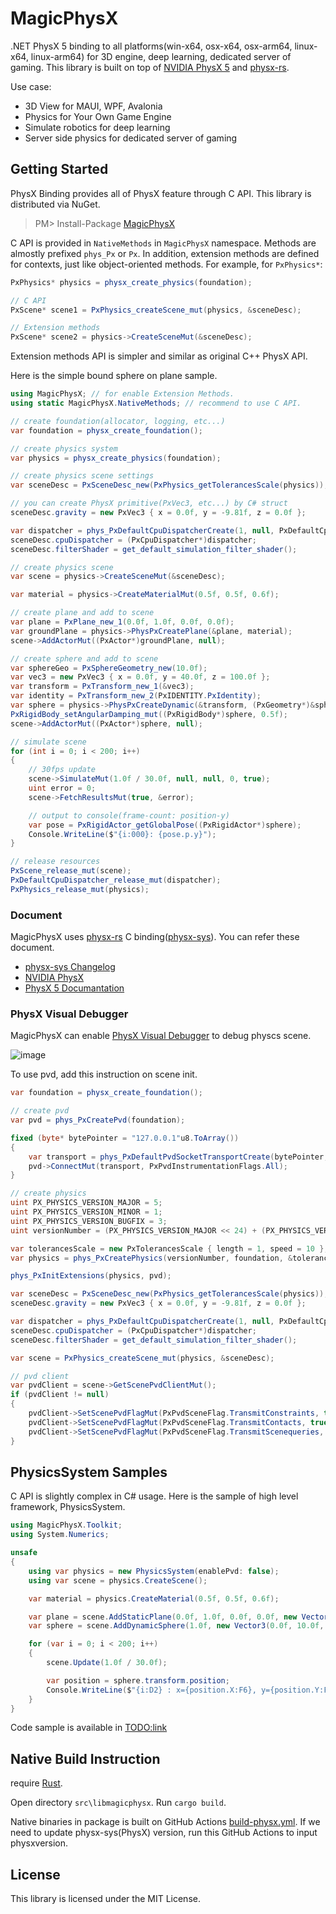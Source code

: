# MagicPhysX
.NET PhysX 5 binding to all platforms(win-x64, osx-x64, osx-arm64, linux-x64, linux-arm64) for 3D engine, deep learning, dedicated server of gaming. This library is built on top of [NVIDIA PhysX 5](https://github.com/NVIDIA-Omniverse/PhysX) and [physx-rs](https://github.com/EmbarkStudios/physx-rs).

Use case:
* 3D View for MAUI, WPF, Avalonia
* Physics for Your Own Game Engine
* Simulate robotics for deep learning
* Server side physics for dedicated server of gaming

Getting Started
---
PhysX Binding provides all of PhysX feature through C API. This library is distributed via NuGet.

> PM> Install-Package [MagicPhysX](https://www.nuget.org/packages/MagicPhysX)

C API is provided in `NativeMethods` in `MagicPhysX` namespace. Methods are almostly prefixed `phys_Px` or `Px`. In addition, extension methods are defined for contexts, just like object-oriented methods. For example, for `PxPhysics*`:

```csharp
PxPhysics* physics = physx_create_physics(foundation);

// C API
PxScene* scene1 = PxPhysics_createScene_mut(physics, &sceneDesc);

// Extension methods
PxScene* scene2 = physics->CreateSceneMut(&sceneDesc);
```

Extension methods API is simpler and similar as original C++ PhysX API.

Here is the simple bound sphere on plane sample.

```csharp
using MagicPhysX; // for enable Extension Methods.
using static MagicPhysX.NativeMethods; // recommend to use C API.

// create foundation(allocator, logging, etc...)
var foundation = physx_create_foundation();

// create physics system
var physics = physx_create_physics(foundation);

// create physics scene settings
var sceneDesc = PxSceneDesc_new(PxPhysics_getTolerancesScale(physics));

// you can create PhysX primitive(PxVec3, etc...) by C# struct
sceneDesc.gravity = new PxVec3 { x = 0.0f, y = -9.81f, z = 0.0f };

var dispatcher = phys_PxDefaultCpuDispatcherCreate(1, null, PxDefaultCpuDispatcherWaitForWorkMode.WaitForWork, 0);
sceneDesc.cpuDispatcher = (PxCpuDispatcher*)dispatcher;
sceneDesc.filterShader = get_default_simulation_filter_shader();

// create physics scene
var scene = physics->CreateSceneMut(&sceneDesc);

var material = physics->CreateMaterialMut(0.5f, 0.5f, 0.6f);

// create plane and add to scene
var plane = PxPlane_new_1(0.0f, 1.0f, 0.0f, 0.0f);
var groundPlane = physics->PhysPxCreatePlane(&plane, material);
scene->AddActorMut((PxActor*)groundPlane, null);

// create sphere and add to scene
var sphereGeo = PxSphereGeometry_new(10.0f);
var vec3 = new PxVec3 { x = 0.0f, y = 40.0f, z = 100.0f };
var transform = PxTransform_new_1(&vec3);
var identity = PxTransform_new_2(PxIDENTITY.PxIdentity);
var sphere = physics->PhysPxCreateDynamic(&transform, (PxGeometry*)&sphereGeo, material, 10.0f, &identity);
PxRigidBody_setAngularDamping_mut((PxRigidBody*)sphere, 0.5f);
scene->AddActorMut((PxActor*)sphere, null);

// simulate scene
for (int i = 0; i < 200; i++)
{
    // 30fps update
    scene->SimulateMut(1.0f / 30.0f, null, null, 0, true);
    uint error = 0;
    scene->FetchResultsMut(true, &error);

    // output to console(frame-count: position-y)
    var pose = PxRigidActor_getGlobalPose((PxRigidActor*)sphere);
    Console.WriteLine($"{i:000}: {pose.p.y}");
}

// release resources
PxScene_release_mut(scene);
PxDefaultCpuDispatcher_release_mut(dispatcher);
PxPhysics_release_mut(physics);
```

### Document

MagicPhysX uses [physx-rs](https://github.com/EmbarkStudios/physx-rs) C binding([physx-sys](https://github.com/EmbarkStudios/physx-rs/tree/main/physx-sys)). You can refer these document.

* [physx-sys Changelog](https://github.com/EmbarkStudios/physx-rs/blob/main/physx-sys/CHANGELOG.md)
* [NVIDIA PhysX](https://github.com/NVIDIA-Omniverse/PhysX)
* [PhysX 5 Documantation](https://nvidia-omniverse.github.io/PhysX/physx/5.1.3/)

### PhysX Visual Debugger

MagicPhysX can enable [PhysX Visual Debugger](https://developer.nvidia.com/physx-visual-debugger) to debug physcs scene.

![image](https://github.com/Cysharp/MagicPhysX/assets/46207/83b6b7c7-c8d6-4ab3-bd5e-f85905831d43)

To use pvd, add this instruction on scene init.

```csharp
var foundation = physx_create_foundation();

// create pvd
var pvd = phys_PxCreatePvd(foundation);

fixed (byte* bytePointer = "127.0.0.1"u8.ToArray())
{
    var transport = phys_PxDefaultPvdSocketTransportCreate(bytePointer, 5425, 10);
    pvd->ConnectMut(transport, PxPvdInstrumentationFlags.All);
}

// create physics
uint PX_PHYSICS_VERSION_MAJOR = 5;
uint PX_PHYSICS_VERSION_MINOR = 1;
uint PX_PHYSICS_VERSION_BUGFIX = 3;
uint versionNumber = (PX_PHYSICS_VERSION_MAJOR << 24) + (PX_PHYSICS_VERSION_MINOR << 16) + (PX_PHYSICS_VERSION_BUGFIX << 8);

var tolerancesScale = new PxTolerancesScale { length = 1, speed = 10 };
var physics = phys_PxCreatePhysics(versionNumber, foundation, &tolerancesScale, true, pvd, null);

phys_PxInitExtensions(physics, pvd);

var sceneDesc = PxSceneDesc_new(PxPhysics_getTolerancesScale(physics));
sceneDesc.gravity = new PxVec3 { x = 0.0f, y = -9.81f, z = 0.0f };

var dispatcher = phys_PxDefaultCpuDispatcherCreate(1, null, PxDefaultCpuDispatcherWaitForWorkMode.WaitForWork, 0);
sceneDesc.cpuDispatcher = (PxCpuDispatcher*)dispatcher;
sceneDesc.filterShader = get_default_simulation_filter_shader();

var scene = PxPhysics_createScene_mut(physics, &sceneDesc);

// pvd client
var pvdClient = scene->GetScenePvdClientMut();
if (pvdClient != null)
{
    pvdClient->SetScenePvdFlagMut(PxPvdSceneFlag.TransmitConstraints, true);
    pvdClient->SetScenePvdFlagMut(PxPvdSceneFlag.TransmitContacts, true);
    pvdClient->SetScenePvdFlagMut(PxPvdSceneFlag.TransmitScenequeries, true);
}
```

PhysicsSystem Samples
---
C API is slightly complex in C# usage. Here is the sample of high level framework, PhysicsSystem.

```csharp
using MagicPhysX.Toolkit;
using System.Numerics;

unsafe
{
    using var physics = new PhysicsSystem(enablePvd: false);
    using var scene = physics.CreateScene();

    var material = physics.CreateMaterial(0.5f, 0.5f, 0.6f);

    var plane = scene.AddStaticPlane(0.0f, 1.0f, 0.0f, 0.0f, new Vector3(0, 0, 0), Quaternion.Identity, material);
    var sphere = scene.AddDynamicSphere(1.0f, new Vector3(0.0f, 10.0f, 0.0f), Quaternion.Identity, 10.0f, material);

    for (var i = 0; i < 200; i++)
    {
        scene.Update(1.0f / 30.0f);

        var position = sphere.transform.position;
        Console.WriteLine($"{i:D2} : x={position.X:F6}, y={position.Y:F6}, z={position.Z:F6}");
    }
}
```

Code sample is available in [TODO:link](linklinklink)

Native Build Instruction
---
require [Rust](https://www.rust-lang.org/).

Open directory `src\libmagicphysx`.
Run `cargo build`.

Native binaries in package is built on GitHub Actions [build-physx.yml](https://github.com/Cysharp/MagicPhysX/blob/main/.github/workflows/build-physx.yml). If we need to update physx-sys(PhysX) version, run this GitHub Actions to input physxversion.

License
---
This library is licensed under the MIT License.